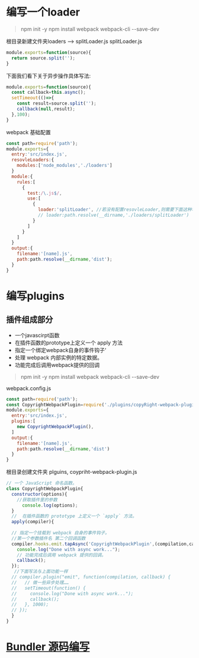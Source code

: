 # 编写一个loader
> npm init -y
> npm install webpack webpack-cli --save-dev

根目录新建文件夹loaders --> splitLoader.js
splitLoader.js
```javascript
module.exports=function(source){
  return source.split('');
}
```

下面我们看下关于异步操作具体写法:
```javascript
module.exports=function(source){
  const callback=this.async();
  setTimeout(()=>{
    const result=source.split('');
    callback(null,result);
  },100);
}
```
webpack 基础配置
```javascript
const path=require('path');
module.exports={
  entry:'src/index.js',
  resovleLoaders:{
    modules:['node_modules','./loaders']
  }
  module:{
    rules:[
      {
        test:/\.js$/,
        use:[
          {
            loader:'splitLoader', //若没有配置resovleLoader,则需要下面这种写法 
            // loader:path.resolve(__dirname,'./loaders/splitLoader') 
          }
        ]
      }
    ]
  }
  output:{
    filename:'[name].js',
    path:path.resolve(__dirname,'dist');
  }
}
```
# 编写plugins

## 插件组成部分
- 一个javascirpt函数
- 在插件函数的prototype上定义一个 apply 方法
- 指定一个绑定webpack自身的事件钩子‘
- 处理 webpack 内部实例的特定数据。
- 功能完成后调用webpack提供的回调


> npm init -y
> npm install webpack webpack-cli --save-dev

webpack.config.js
```javascript
const path=require('path');
const CopyrightWebpackPlugin=require('./plugins/copyRight-webpack-plugin');
module.exports={
  entry:'src/index.js',
  plugins:[
    new CopyrightWebpackPlugin(),
  ]
  output:{
    filename:'[name].js',
    path:path.resolve(__dirname,'dist')
  }
}
```
根目录创建文件夹 plguins,
coypriht-webpack-plugin.js
```javascript 
// 一个 JavaScript 命名函数。
class CopyrightWebpackPlugin{
  constructor(options){
    //获取插件里的参数
      console.log(options);
  }
  //  在插件函数的 prototype 上定义一个 `apply` 方法。
  apply(compiler){
   
  // 指定一个挂载到 webpack 自身的事件钩子。
  //第一个参数插件名 第二个回调函数
  compiler.hooks.emit.tapAsync('CopyrightWebpackPlugin',(compilation,callback)=>{
    console.log("Done with async work...");
    // 功能完成后调用 webpack 提供的回调。
    callback();
  });
   //下面写法与上面功能一样
  // compiler.plugin("emit", function(compilation, callback) {
  //   // 做一些异步处理……
  //   setTimeout(function() {
  //     console.log("Done with async work...");
  //     callback();
  //   }, 1000);
  // });
  }
}
```
# [Bundler 源码编写](./bundler)
